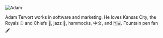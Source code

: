 ---
---
![Adam](/adam_400x400.jpg)

Adam Tervort works in software and marketing. He loves Kansas City, the Royals ⚾️ and Chiefs 🏈, jazz 🎵, hammocks, 中文, and 🇹🇼. Fountain pen fan 🖋
